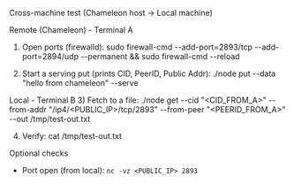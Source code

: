 Cross-machine test (Chameleon host → Local machine)

Remote (Chameleon) - Terminal A
1) Open ports (firewalld):
sudo firewall-cmd --add-port=2893/tcp --add-port=2894/udp --permanent && sudo firewall-cmd --reload

2) Start a serving put (prints CID, PeerID, Public Addr):
./node put --data "hello from chameleon" --serve

Local - Terminal B
3) Fetch to a file:
./node get --cid "<CID_FROM_A>" --from-addr "/ip4/<PUBLIC_IP>/tcp/2893" --from-peer "<PEERID_FROM_A>" --out /tmp/test-out.txt

4) Verify:
cat /tmp/test-out.txt

Optional checks
- Port open (from local): `nc -vz <PUBLIC_IP> 2893`

